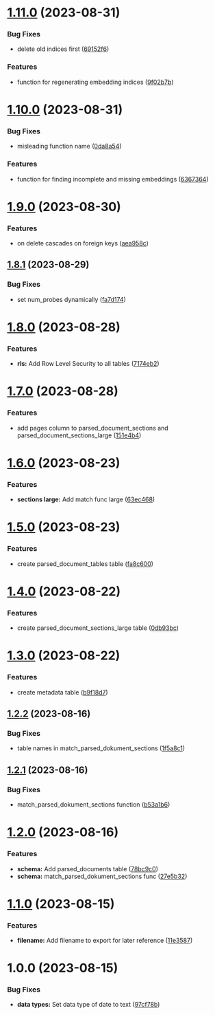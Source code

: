 # [1.11.0](https://github.com/technologiestiftung/ki-anfragen-supabase/compare/v1.10.0...v1.11.0) (2023-08-31)


### Bug Fixes

* delete old indices first ([69152f6](https://github.com/technologiestiftung/ki-anfragen-supabase/commit/69152f6472c6bddb98879d0e8aa1c0286395d8b7))


### Features

* function for regenerating embedding indices ([9f02b7b](https://github.com/technologiestiftung/ki-anfragen-supabase/commit/9f02b7b08acab1d7c458415174cc302d2f0e77f5))

# [1.10.0](https://github.com/technologiestiftung/ki-anfragen-supabase/compare/v1.9.0...v1.10.0) (2023-08-31)


### Bug Fixes

* misleading function name ([0da8a54](https://github.com/technologiestiftung/ki-anfragen-supabase/commit/0da8a5432bc7e15af315a8b1b9b0b040a0b900fb))


### Features

* function for finding incomplete and missing embeddings ([6367364](https://github.com/technologiestiftung/ki-anfragen-supabase/commit/6367364946cfffa0a7d3b6319baa0d986efa0560))

# [1.9.0](https://github.com/technologiestiftung/ki-anfragen-supabase/compare/v1.8.1...v1.9.0) (2023-08-30)


### Features

* on delete cascades on foreign keys ([aea958c](https://github.com/technologiestiftung/ki-anfragen-supabase/commit/aea958c348e98a8838816d70e632d16e2d0896e5))

## [1.8.1](https://github.com/technologiestiftung/ki-anfragen-supabase/compare/v1.8.0...v1.8.1) (2023-08-29)


### Bug Fixes

* set num_probes dynamically ([fa7d174](https://github.com/technologiestiftung/ki-anfragen-supabase/commit/fa7d174bf3fcfd90ff4fc46944631bbc55ca75b7))

# [1.8.0](https://github.com/technologiestiftung/ki-anfragen-supabase/compare/v1.7.0...v1.8.0) (2023-08-28)


### Features

* **rls:** Add Row Level Security to all tables ([7174eb2](https://github.com/technologiestiftung/ki-anfragen-supabase/commit/7174eb258277d501b99ff9706aae50a26e783efd))

# [1.7.0](https://github.com/technologiestiftung/ki-anfragen-supabase/compare/v1.6.0...v1.7.0) (2023-08-28)


### Features

* add pages column to parsed_document_sections and parsed_document_sections_large ([151e4b4](https://github.com/technologiestiftung/ki-anfragen-supabase/commit/151e4b4d23eff2f272470ec881d6ec704382741e))

# [1.6.0](https://github.com/technologiestiftung/ki-anfragen-supabase/compare/v1.5.0...v1.6.0) (2023-08-23)


### Features

* **sections large:** Add match func large ([63ec468](https://github.com/technologiestiftung/ki-anfragen-supabase/commit/63ec4685630532d49a2a6af9a25b4feb9e895d43))

# [1.5.0](https://github.com/technologiestiftung/ki-anfragen-supabase/compare/v1.4.0...v1.5.0) (2023-08-23)


### Features

* create parsed_document_tables table ([fa8c600](https://github.com/technologiestiftung/ki-anfragen-supabase/commit/fa8c600653543f300a192c8de6d74532818fcc59))

# [1.4.0](https://github.com/technologiestiftung/ki-anfragen-supabase/compare/v1.3.0...v1.4.0) (2023-08-22)


### Features

* create parsed_document_sections_large table ([0db93bc](https://github.com/technologiestiftung/ki-anfragen-supabase/commit/0db93bcb65ac447bcaa15e729d514774acdacbcf))

# [1.3.0](https://github.com/technologiestiftung/ki-anfragen-supabase/compare/v1.2.2...v1.3.0) (2023-08-22)


### Features

* create metadata table ([b9f18d7](https://github.com/technologiestiftung/ki-anfragen-supabase/commit/b9f18d71f6306826e053d6020564741f4e67f94c))

## [1.2.2](https://github.com/technologiestiftung/ki-anfragen-supabase/compare/v1.2.1...v1.2.2) (2023-08-16)


### Bug Fixes

* table names in match_parsed_dokument_sections ([1f5a8c1](https://github.com/technologiestiftung/ki-anfragen-supabase/commit/1f5a8c188f89392bf4f22b4cc409fc6bdad397f1))

## [1.2.1](https://github.com/technologiestiftung/ki-anfragen-supabase/compare/v1.2.0...v1.2.1) (2023-08-16)


### Bug Fixes

* match_parsed_dokument_sections function ([b53a1b6](https://github.com/technologiestiftung/ki-anfragen-supabase/commit/b53a1b6239b9a812f89e065ee858c5471531524c))

# [1.2.0](https://github.com/technologiestiftung/ki-anfragen-supabase/compare/v1.1.0...v1.2.0) (2023-08-16)


### Features

* **schema:** Add parsed_documents table ([78bc9c0](https://github.com/technologiestiftung/ki-anfragen-supabase/commit/78bc9c0d5320e44a1da0cfff894b8d30ae95b3b6))
* **schema:** match_parsed_dokument_sections func ([27e5b32](https://github.com/technologiestiftung/ki-anfragen-supabase/commit/27e5b32b16dc8664de37a3a9fee2329ee3c0fb40))

# [1.1.0](https://github.com/technologiestiftung/ki-anfragen-supabase/compare/v1.0.0...v1.1.0) (2023-08-15)


### Features

* **filename:** Add filename to export for later reference ([11e3587](https://github.com/technologiestiftung/ki-anfragen-supabase/commit/11e358772039d936d249867c17cb7760d5ee019d))

# 1.0.0 (2023-08-15)


### Bug Fixes

* **data types:** Set data type of date to text ([97cf78b](https://github.com/technologiestiftung/ki-anfragen-supabase/commit/97cf78b26292f5aa7a4e42b57e3db37e972602da))

